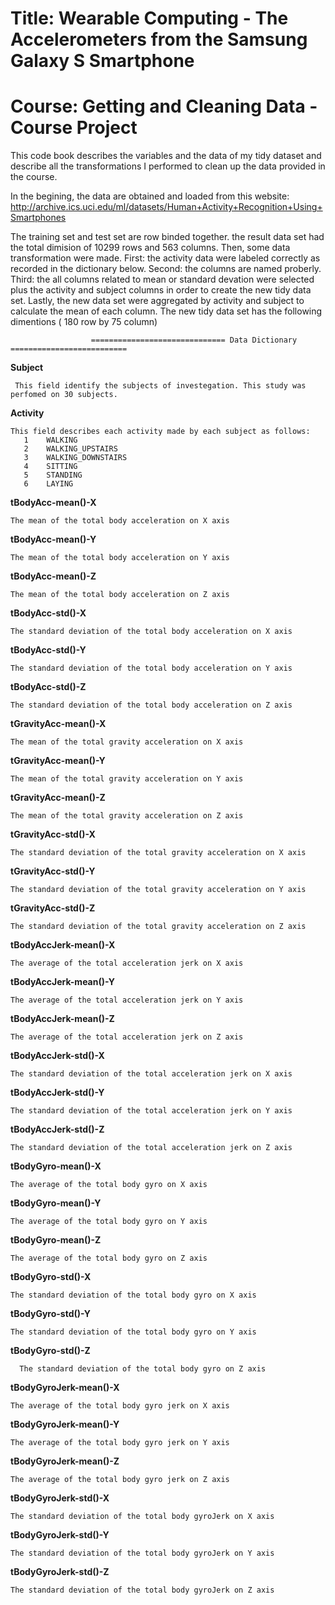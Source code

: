 Title: Wearable Computing - The Accelerometers from the Samsung Galaxy S Smartphone
========================================================
Course: Getting and Cleaning Data - Course Project
========================================================

This code book describes the variables and the data of my tidy dataset and describe all the transformations I performed to clean up the data provided in the course.

In the begining, the data are obtained and loaded from this website:
http://archive.ics.uci.edu/ml/datasets/Human+Activity+Recognition+Using+Smartphones

The training set and test set are row binded together. the result data set had the total dimision of 10299 rows and 563 columns. Then, some data transformation were made. First: the activity data were labeled correctly as recorded in the dictionary below. Second: the columns are named proberly. Third: the all columns related to mean or standard devation were selected plus the activity and subject columns in order to create the new tidy data set. Lastly, the new data set were aggregated by activity and subject to calculate the mean of each column. The new tidy data set has the following dimentions ( 180 row by 75 column)

                      ============================== Data Dictionary ==========================

**Subject**

     This field identify the subjects of investegation. This study was perfomed on 30 subjects. 
     
**Activity**

    This field describes each activity made by each subject as follows:
       1    WALKING
       2	WALKING_UPSTAIRS
       3	WALKING_DOWNSTAIRS
       4	SITTING
       5	STANDING
       6	LAYING
**tBodyAcc-mean()-X**

    The mean of the total body acceleration on X axis
**tBodyAcc-mean()-Y**  

    The mean of the total body acceleration on Y axis
**tBodyAcc-mean()-Z** 

    The mean of the total body acceleration on Z axis
    
**tBodyAcc-std()-X**
    
    The standard deviation of the total body acceleration on X axis
    
**tBodyAcc-std()-Y**
    
    The standard deviation of the total body acceleration on Y axis
 
**tBodyAcc-std()-Z**
    
    The standard deviation of the total body acceleration on Z axis
    
**tGravityAcc-mean()-X**
   
    The mean of the total gravity acceleration on X axis
    
**tGravityAcc-mean()-Y**
    
    The mean of the total gravity acceleration on Y axis

**tGravityAcc-mean()-Z**
    
    The mean of the total gravity acceleration on Z axis

**tGravityAcc-std()-X**   
    
    The standard deviation of the total gravity acceleration on X axis
    
**tGravityAcc-std()-Y**
    
    The standard deviation of the total gravity acceleration on Y axis
 
**tGravityAcc-std()-Z**
    
    The standard deviation of the total gravity acceleration on Z axis

**tBodyAccJerk-mean()-X**
    
    The average of the total acceleration jerk on X axis
    
**tBodyAccJerk-mean()-Y**  
    
    The average of the total acceleration jerk on Y axis
    
**tBodyAccJerk-mean()-Z**
   
    The average of the total acceleration jerk on Z axis
    
**tBodyAccJerk-std()-X**   
    
    The standard deviation of the total acceleration jerk on X axis 
    
**tBodyAccJerk-std()-Y**
    
    The standard deviation of the total acceleration jerk on Y axis
   
**tBodyAccJerk-std()-Z**
    
    The standard deviation of the total acceleration jerk on Z axis
    
**tBodyGyro-mean()-X**
    
    The average of the total body gyro on X axis
    
**tBodyGyro-mean()-Y**   
    
    The average of the total body gyro on Y axis
    
**tBodyGyro-mean()-Z**
    
    The average of the total body gyro on Z axis
    
**tBodyGyro-std()-X** 
    
    The standard deviation of the total body gyro on X axis
    
**tBodyGyro-std()-Y**
    
    The standard deviation of the total body gyro on Y axis
    
**tBodyGyro-std()-Z** 
      
      The standard deviation of the total body gyro on Z axis
      
**tBodyGyroJerk-mean()-X**
    
    The average of the total body gyro jerk on X axis
    
**tBodyGyroJerk-mean()-Y**
    
    The average of the total body gyro jerk on Y axis

**tBodyGyroJerk-mean()-Z**
    
    The average of the total body gyro jerk on Z axis
    
**tBodyGyroJerk-std()-X**  
    
    The standard deviation of the total body gyroJerk on X axis
    
**tBodyGyroJerk-std()-Y**
    
    The standard deviation of the total body gyroJerk on Y axis
    
**tBodyGyroJerk-std()-Z**
    
    The standard deviation of the total body gyroJerk on Z axis

